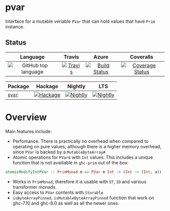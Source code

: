 # pvar

Interface for a mutable veriable `PVar` that can hold values that have `Prim` instance.

## Status

| Language | Travis | Azure | Coveralls |
|:--------:|:------:|:-----:|:---------:|
| ![GitHub top language](https://img.shields.io/github/languages/top/lehins/pvar.svg) | [![Travis](https://img.shields.io/travis/lehins/pvar/master.svg?label=Linux%20%26%20OS%20X)](https://travis-ci.org/lehins/pvar) | [![Build Status](https://dev.azure.com/kuleshevich/pvar/_apis/build/status/lehins.pvar?branchName=master)](https://dev.azure.com/kuleshevich/pvar/_build/latest?definitionId=1?branchName=master) | [![Coverage Status](https://coveralls.io/repos/github/lehins/pvar/badge.svg?branch=master)](https://coveralls.io/github/lehins/pvar?branch=master)

|      Package       | Hackage | Nightly | LTS |
|:-------------------|:-------:|:-------:|:---:|
|  [`pvar`](https://github.com/lehins/pvar)| [![Hackage](https://img.shields.io/hackage/v/pvar.svg)](https://hackage.haskell.org/package/pvar)| [![Nightly](https://www.stackage.org/package/pvar/badge/nightly)](https://www.stackage.org/nightly/package/pvar)| [![Nightly](https://www.stackage.org/package/pvar/badge/lts)](https://www.stackage.org/lts/package/pvar)

# Overview

Main features include:

* Perfomance. There is practically no overhead when compared to operating on pure values,
  although there is a higher memory overhead, since `PVar` is backed by a
  `MutableByteArray#`
* Atomic operations for `PVar`s with `Int` values. This includes a unique function that is
  not availiable in `ghc-prim` out of the box:

```haskell
atomicModifyIntPVar :: PrimMonad m => PVar m Int -> (Int -> (Int, a)) -> m a
```

* Works in `PrimMonad`, therefore it is usable with `ST`, `IO` and various transformer monads.
* Easy access to `PVar` contents with `Storable`
* `isByteArrayPinned`, `isMutableByteArrayPinned` function that work on ghc-7.10 and
  ghc-8.0 as well as all the newer ones.
